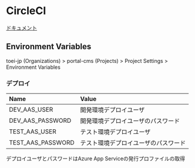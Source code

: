 # CircleCI

[ドキュメント](https://circleci.com/docs/ja/)

## Environment Variables

toei-jp (Organizations) > portal-cms (Projects) > Project Settings > Environment Variables

### デプロイ

| Name | Value |
|:---|:---|
|DEV_AAS_USER |開発環境デプロイユーザ |
|DEV_AAS_PASSWORD |開発環境デプロイユーザのパスワード |
|TEST_AAS_USER |テスト環境デプロイユーザ |
|TEST_AAS_PASSWORD |テスト環境デプロイユーザのパスワード |

デプロイユーザとパスワードはAzure App Serviceの発行プロファイルの取得
